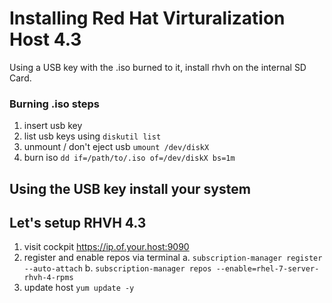 # Installing Red Hat Virturalization Host 4.3
Using a USB key with the .iso burned to it, install rhvh on the internal SD Card.

### Burning .iso steps
1. insert usb key
2. list usb keys using ``` diskutil list ```
3. unmount / don't eject usb ``` umount /dev/diskX ```
4. burn iso ``` dd if=/path/to/.iso of=/dev/diskX bs=1m ```

## Using the USB key install your system

## Let's setup RHVH 4.3
1. visit cockpit https://ip.of.your.host:9090
2. register and enable repos via terminal 
  a. ``` subscription-manager register --auto-attach ```
  b. ``` subscription-manager repos --enable=rhel-7-server-rhvh-4-rpms ```
3. update host ``` yum update -y ```